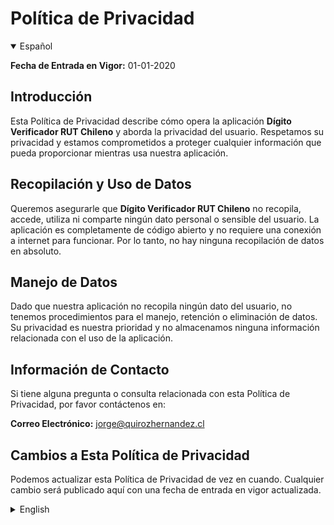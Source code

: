 # Política de Privacidad
<details open>
  <summary> Español </summary>
  
**Fecha de Entrada en Vigor:** 01-01-2020

## Introducción

Esta Política de Privacidad describe cómo opera la aplicación **Dígito Verificador RUT Chileno** y aborda la privacidad del usuario. Respetamos su privacidad y estamos comprometidos a proteger cualquier información que pueda proporcionar mientras usa nuestra aplicación.

## Recopilación y Uso de Datos

Queremos asegurarle que **Dígito Verificador RUT Chileno** no recopila, accede, utiliza ni comparte ningún dato personal o sensible del usuario. La aplicación es completamente de código abierto y no requiere una conexión a internet para funcionar. Por lo tanto, no hay ninguna recopilación de datos en absoluto.

## Manejo de Datos

Dado que nuestra aplicación no recopila ningún dato del usuario, no tenemos procedimientos para el manejo, retención o eliminación de datos. Su privacidad es nuestra prioridad y no almacenamos ninguna información relacionada con el uso de la aplicación.

## Información de Contacto

Si tiene alguna pregunta o consulta relacionada con esta Política de Privacidad, por favor contáctenos en:

**Correo Electrónico:** jorge@quirozhernandez.cl

## Cambios a Esta Política de Privacidad

Podemos actualizar esta Política de Privacidad de vez en cuando. Cualquier cambio será publicado aquí con una fecha de entrada en vigor actualizada.

</details>

<details>
  <summary> English </summary>

**Effective Date: 01-01-2020** 

## Introduction

This Privacy Policy outlines how **Dígito Verificador RUT Chileno** app operates and addresses user privacy. We respect your privacy while using our application and are committed to protecting any information you may provide while using our application.

## Data Collection and Usage

We want to assure you that Dígito Verificador RUT Chileno app does not collect, access, use, or share any personal or sensitive user data. The app is completely open-source and does not require an internet connection to function. As such, there is no data collection whatsoever.

## Data Handling

Since our app does not collect any user data, we do not have any procedures for data handling, retention, or deletion. Your privacy is our priority, and we do not store any information related to your use of the app.

## Contact Information

If you have any questions or inquiries regarding this Privacy Policy, please contact us at:

**Email:** jorge@quirozhernandez.cl

## Changes to This Privacy Policy

We may update this Privacy Policy from time to time. Any changes will be posted here with an updated effective date.
</details>
